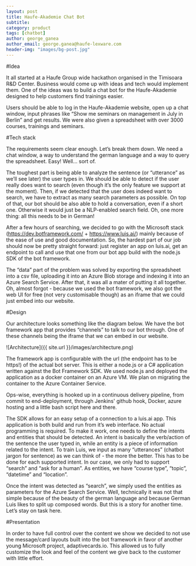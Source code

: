 ```yaml
---
layout: post
title: Haufe-Akademie Chat Bot
subtitle:
category: product
tags: [chatbot]
author: george_ganea
author_email: george.ganea@haufe-lexware.com
header-img: "images/bg-post.jpg"
---
```

#Idea

It all started at a Haufe Group wide hackathon organised in the Timisoara R&D Center. Business would come up with ideas and tech would implement them. One of the ideas was to build a chat bot for the Haufe-Akademie designed to help customers find trainings easier.

Users should be able to log in the Haufe-Akademie website, open up a chat window, input phrases like “Show me seminars on management in July in Berlin” and get results. We were also given a spreadsheet with over 3000 courses, trainings and seminars.

#Tech stack

The requirements seem clear enough. Let’s break them down. We need a chat window, a way to understand the german language and a way to query the spreadsheet. Easy! Well… sort of.

The toughest part is being able to analyze the sentence (or “utterance” as we’ll see later) the user types in. We should be able to detect if the user really does want to search (even though it’s the only feature we support at the moment). Then, if we detected that the user does indeed want to search, we have to extract as many search parameters as possible. On top of that, our bot should be also able to hold a conversation, even if a short one. Otherwise it would just be a NLP-enabled search field. Oh, one more thing: all this needs to be in German!

After a few hours of searching, we decided to go with the Microsoft stack (https://dev.botframework.com/ + https://www.luis.ai/) mainly because of the ease of use and good documentation. So, the hardest part of our job should now be pretty straight forward: just register an app on luis.ai, get an endpoint to call and use that one from our bot app build with the node.js SDK of the bot framework.

The “data” part of the problem was solved by exporting the spreadsheet into a csv file, uploading it into an Azure Blob storage and indexing it into an Azure Search Service. After that, it was all a mater of putting it all together. Oh, almost forgot - because we used the bot framework, we also got the web UI for free (not very customisable though) as an iframe that we could just embed into our website.

#Design

Our architecture looks something like the diagram below. We have the bot framework app that provides “channels” to talk to our bot through. One of these channels being the iframe that we can embed in our website.

![Architecture]({{ site.url }}/images/architecture.png)

The framework app is configurable with the url (the endpoint has to be https!) of the actual bot server. This is either a node.js or a C# application written against the Bot Framework  SDK. We used node.js and deployed the application as a docker container on an Azure VM. We plan on migrating the container to the Azure Container Service.

Ops-wise, everything is hooked up in a continuous delivery pipeline, from commit to end-deployment, through Jenkins' github hook, Docker, azure hosting and a little bash script here and there.

The SDK allows for an easy setup of a connection to a luis.ai app. This application is both build and run from it’s web interface. No actual programming is required. To make it work, one needs to define the intents and entities that should be detected. An intent is basically the verb/action of the sentence the user typed in, while an entity is a piece of information related to the intent. To train Luis, we input as many “utterances” (chatbot jargon for sentence) as we can think of - the more the better. This has to be done for each supported intent. In our case, we only had to support “search” and “ask for a human”. As entities, we have “course type”, “topic”, “datetime” and “location”.

Once the intent was detected as “search”, we simply used the entities as parameters for the Azure Search Service. Well, technically it was not that simple because of the beauty of the german language and because German Luis likes to split up composed words. But this is a story for another time. Let’s stay on task here.

#Presentation

In order to have full control over the content we show we decided to not use the message/card layouts built into the bot framework in favor of another young Microsoft project, adaptivecards.io. This allowed us to fully customize the look and feel of the content we give back to the customer with little effort.
